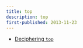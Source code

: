 ```yaml
---
title: top
description: top
first-published: 2013-11-23
---
```


*   [Deciphering `top`](http://ostatic.com/blog/deciphering-top)
